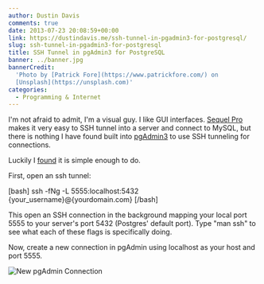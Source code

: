 ```yaml
---
author: Dustin Davis
comments: true
date: 2013-07-23 20:08:59+00:00
link: https://dustindavis.me/ssh-tunnel-in-pgadmin3-for-postgresql/
slug: ssh-tunnel-in-pgadmin3-for-postgresql
title: SSH Tunnel in pgAdmin3 for PostgreSQL
banner: ../banner.jpg
bannerCredit:
  'Photo by [Patrick Fore](https://www.patrickfore.com/) on
  [Unsplash](https://unsplash.com)'
categories:
  - Programming & Internet
---
```


I'm not afraid to admit, I'm a visual guy. I like GUI interfaces.
[Sequel Pro](http://www.sequelpro.com/) makes it very easy to SSH tunnel into a
server and connect to MySQL, but there is nothing I have found built into
[pgAdmin3](http://www.pgadmin.org/) to use SSH tunneling for connections.

Luckily I
[found](http://www.ur-ban.com/blog/2010/10/25/ssh-tunnels-with-postgres-pgadmin/)
it is simple enough to do.

First, open an ssh tunnel:

[bash] ssh -fNg -L 5555:localhost:5432 {your_username}@{yourdomain.com} [/bash]

This open an SSH connection in the background mapping your local port 5555 to
your server's port 5432 (Postgres' default port). Type "man ssh" to see what
each of these flags is specifically doing.

Now, create a new connection in pgAdmin using localhost as your host and
port 5555.

![New pgAdmin Connection](http://www.nerdydork.com/wp-content/uploads/2013/07/New-pgAdmin-Connection.png)
